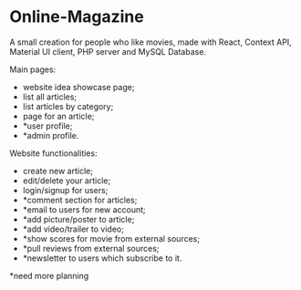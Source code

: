 # Online-Magazine
A small creation for people who like movies, made with React, Context API, Material UI client, PHP server and MySQL Database.

Main pages:
- website idea showcase page;
- list all articles;
- list articles by category;
- page for an article;
- *user profile;
- *admin profile.

Website functionalities:
- create new article;
- edit/delete your article;
- login/signup for users;
- *comment section for articles;
- *email to users for new account;
- *add picture/poster to article;
- *add video/trailer to video;
- *show scores for movie from external sources;
- *pull reviews from external sources;
- *newsletter to users which subscribe to it.

*need more planning